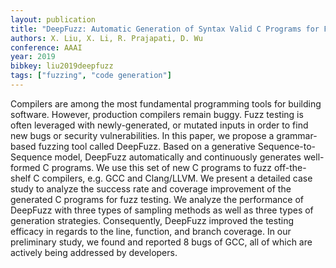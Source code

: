 ```yaml
---
layout: publication
title: "DeepFuzz: Automatic Generation of Syntax Valid C Programs for Fuzz Testing"
authors: X. Liu, X. Li, R. Prajapati, D. Wu
conference: AAAI
year: 2019
bibkey: liu2019deepfuzz
tags: ["fuzzing", "code generation"]
---
```

Compilers  are among  the  most  fundamental  programming
tools for building software. However, production compilers
remain  buggy.  Fuzz  testing  is  often  leveraged  with  newly-generated,
or  mutated  inputs  in  order  to  find  new  bugs  or security vulnerabilities.
In this paper, we propose a grammar-based fuzzing tool called DeepFuzz. Based on a generative
Sequence-to-Sequence model, DeepFuzz automatically and continuously generates well-formed
C programs. We use this set of new C programs to fuzz off-the-shelf C compilers, e.g. GCC and Clang/LLVM.
We present a detailed case study to analyze  the  success  rate  and  coverage  improvement  of  the
generated C programs for fuzz testing. We analyze the performance of DeepFuzz with three types of sampling
methods  as  well  as  three  types  of  generation  strategies.  Consequently, DeepFuzz 
improved the testing efficacy in regards to the line, function, and branch coverage. In our preliminary
study, we found and reported 8 bugs of GCC, all of which are actively being addressed by developers.
